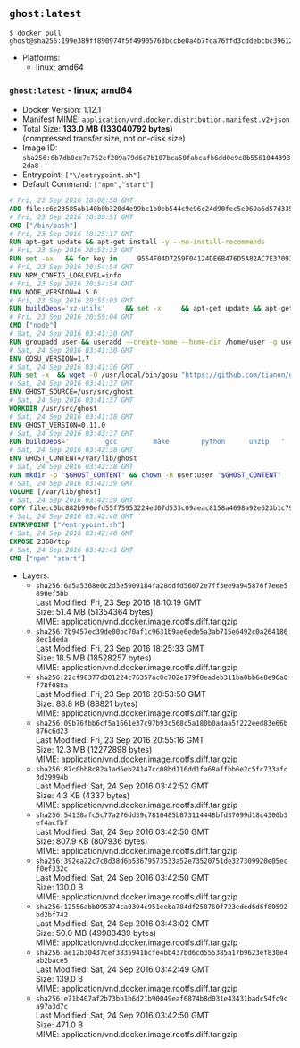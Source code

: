 ## `ghost:latest`

```console
$ docker pull ghost@sha256:199e389ff890974f5f49905763bccbe0a4b7fda76ffd3cddebcbc3961228b8fa
```

-	Platforms:
	-	linux; amd64

### `ghost:latest` - linux; amd64

-	Docker Version: 1.12.1
-	Manifest MIME: `application/vnd.docker.distribution.manifest.v2+json`
-	Total Size: **133.0 MB (133040792 bytes)**  
	(compressed transfer size, not on-disk size)
-	Image ID: `sha256:6b7db0ce7e752ef209a79d6c7b107bca50fabcafb6dd0e9c8b55610443982da8`
-	Entrypoint: `["\/entrypoint.sh"]`
-	Default Command: `["npm","start"]`

```dockerfile
# Fri, 23 Sep 2016 18:08:50 GMT
ADD file:c6c23585ab140b0b320d4e99bc1b0eb544c9e96c24d90fec5e069a6d57d335ca in / 
# Fri, 23 Sep 2016 18:08:51 GMT
CMD ["/bin/bash"]
# Fri, 23 Sep 2016 18:25:17 GMT
RUN apt-get update && apt-get install -y --no-install-recommends 		ca-certificates 		curl 		wget 	&& rm -rf /var/lib/apt/lists/*
# Fri, 23 Sep 2016 20:53:33 GMT
RUN set -ex   && for key in     9554F04D7259F04124DE6B476D5A82AC7E37093B     94AE36675C464D64BAFA68DD7434390BDBE9B9C5     0034A06D9D9B0064CE8ADF6BF1747F4AD2306D93     FD3A5288F042B6850C66B31F09FE44734EB7990E     71DCFD284A79C3B38668286BC97EC7A07EDE3FC1     DD8F2338BAE7501E3DD5AC78C273792F7D83545D     B9AE9905FFD7803F25714661B63B535A4C206CA9     C4F0DFFF4E8C1A8236409D08E73BC641CC11F4C8   ; do     gpg --keyserver ha.pool.sks-keyservers.net --recv-keys "$key";   done
# Fri, 23 Sep 2016 20:54:54 GMT
ENV NPM_CONFIG_LOGLEVEL=info
# Fri, 23 Sep 2016 20:54:54 GMT
ENV NODE_VERSION=4.5.0
# Fri, 23 Sep 2016 20:55:03 GMT
RUN buildDeps='xz-utils'     && set -x     && apt-get update && apt-get install -y $buildDeps --no-install-recommends     && rm -rf /var/lib/apt/lists/*     && curl -SLO "https://nodejs.org/dist/v$NODE_VERSION/node-v$NODE_VERSION-linux-x64.tar.xz"     && curl -SLO "https://nodejs.org/dist/v$NODE_VERSION/SHASUMS256.txt.asc"     && gpg --batch --decrypt --output SHASUMS256.txt SHASUMS256.txt.asc     && grep " node-v$NODE_VERSION-linux-x64.tar.xz\$" SHASUMS256.txt | sha256sum -c -     && tar -xJf "node-v$NODE_VERSION-linux-x64.tar.xz" -C /usr/local --strip-components=1     && rm "node-v$NODE_VERSION-linux-x64.tar.xz" SHASUMS256.txt.asc SHASUMS256.txt     && apt-get purge -y --auto-remove $buildDeps     && ln -s /usr/local/bin/node /usr/local/bin/nodejs
# Fri, 23 Sep 2016 20:55:04 GMT
CMD ["node"]
# Sat, 24 Sep 2016 03:41:30 GMT
RUN groupadd user && useradd --create-home --home-dir /home/user -g user user
# Sat, 24 Sep 2016 03:41:30 GMT
ENV GOSU_VERSION=1.7
# Sat, 24 Sep 2016 03:41:36 GMT
RUN set -x 	&& wget -O /usr/local/bin/gosu "https://github.com/tianon/gosu/releases/download/$GOSU_VERSION/gosu-$(dpkg --print-architecture)" 	&& wget -O /usr/local/bin/gosu.asc "https://github.com/tianon/gosu/releases/download/$GOSU_VERSION/gosu-$(dpkg --print-architecture).asc" 	&& export GNUPGHOME="$(mktemp -d)" 	&& gpg --keyserver ha.pool.sks-keyservers.net --recv-keys B42F6819007F00F88E364FD4036A9C25BF357DD4 	&& gpg --batch --verify /usr/local/bin/gosu.asc /usr/local/bin/gosu 	&& rm -r "$GNUPGHOME" /usr/local/bin/gosu.asc 	&& chmod +x /usr/local/bin/gosu 	&& gosu nobody true
# Sat, 24 Sep 2016 03:41:37 GMT
ENV GHOST_SOURCE=/usr/src/ghost
# Sat, 24 Sep 2016 03:41:37 GMT
WORKDIR /usr/src/ghost
# Sat, 24 Sep 2016 03:41:38 GMT
ENV GHOST_VERSION=0.11.0
# Sat, 24 Sep 2016 03:42:37 GMT
RUN buildDeps=' 		gcc 		make 		python 		unzip 	' 	&& set -x 	&& apt-get update && apt-get install -y $buildDeps --no-install-recommends && rm -rf /var/lib/apt/lists/* 	&& wget -O ghost.zip "https://ghost.org/archives/ghost-${GHOST_VERSION}.zip" 	&& unzip ghost.zip 	&& npm install --production 	&& apt-get purge -y --auto-remove -o APT::AutoRemove::RecommendsImportant=false -o APT::AutoRemove::SuggestsImportant=false $buildDeps 	&& rm ghost.zip 	&& npm cache clean 	&& rm -rf /tmp/npm*
# Sat, 24 Sep 2016 03:42:38 GMT
ENV GHOST_CONTENT=/var/lib/ghost
# Sat, 24 Sep 2016 03:42:38 GMT
RUN mkdir -p "$GHOST_CONTENT" && chown -R user:user "$GHOST_CONTENT"
# Sat, 24 Sep 2016 03:42:39 GMT
VOLUME [/var/lib/ghost]
# Sat, 24 Sep 2016 03:42:39 GMT
COPY file:c0bc882b990efd55f75953224ed07d533c09aeac8158a4698a92e623b1c79ce9 in /entrypoint.sh 
# Sat, 24 Sep 2016 03:42:40 GMT
ENTRYPOINT ["/entrypoint.sh"]
# Sat, 24 Sep 2016 03:42:40 GMT
EXPOSE 2368/tcp
# Sat, 24 Sep 2016 03:42:41 GMT
CMD ["npm" "start"]
```

-	Layers:
	-	`sha256:6a5a5368e0c2d3e5909184fa28ddfd56072e7ff3ee9a945876f7eee5896ef5bb`  
		Last Modified: Fri, 23 Sep 2016 18:10:19 GMT  
		Size: 51.4 MB (51354364 bytes)  
		MIME: application/vnd.docker.image.rootfs.diff.tar.gzip
	-	`sha256:7b9457ec39de00bc70af1c9631b9ae6ede5a3ab715e6492c0a2641868ec1deda`  
		Last Modified: Fri, 23 Sep 2016 18:25:33 GMT  
		Size: 18.5 MB (18528257 bytes)  
		MIME: application/vnd.docker.image.rootfs.diff.tar.gzip
	-	`sha256:22cf98377d301224c76357ac0c702e179f8eadeb311ba0bb6e8e96a0f78f088a`  
		Last Modified: Fri, 23 Sep 2016 20:53:50 GMT  
		Size: 88.8 KB (88821 bytes)  
		MIME: application/vnd.docker.image.rootfs.diff.tar.gzip
	-	`sha256:09b76fbb6cf5a1661e37c97b93c568c5a180b0adaa5f222eed83e66b876c6d23`  
		Last Modified: Fri, 23 Sep 2016 20:55:16 GMT  
		Size: 12.3 MB (12272898 bytes)  
		MIME: application/vnd.docker.image.rootfs.diff.tar.gzip
	-	`sha256:87c0bb8c82a1ad6eb24147cc08bd116dd1fa68affbb6e2c5fc733afc3d29994b`  
		Last Modified: Sat, 24 Sep 2016 03:42:52 GMT  
		Size: 4.3 KB (4337 bytes)  
		MIME: application/vnd.docker.image.rootfs.diff.tar.gzip
	-	`sha256:54138afc5c77a276dd39c7810485b873114448bfd37099d18c4300b3ef4acfbf`  
		Last Modified: Sat, 24 Sep 2016 03:42:50 GMT  
		Size: 807.9 KB (807936 bytes)  
		MIME: application/vnd.docker.image.rootfs.diff.tar.gzip
	-	`sha256:392ea22c7c8d38d6b53679573533a52e73520751de327309920e05ecf0ef332c`  
		Last Modified: Sat, 24 Sep 2016 03:42:50 GMT  
		Size: 130.0 B  
		MIME: application/vnd.docker.image.rootfs.diff.tar.gzip
	-	`sha256:12556abb095374ca0394c951eeba784df258760f723eded6d6f80592bd2bf742`  
		Last Modified: Sat, 24 Sep 2016 03:43:02 GMT  
		Size: 50.0 MB (49983439 bytes)  
		MIME: application/vnd.docker.image.rootfs.diff.tar.gzip
	-	`sha256:ae12b30437cef3835941bcfe4bb437bd6cd555385a17b9623ef830e4ab2bace5`  
		Last Modified: Sat, 24 Sep 2016 03:42:49 GMT  
		Size: 139.0 B  
		MIME: application/vnd.docker.image.rootfs.diff.tar.gzip
	-	`sha256:e71b407af2b73bb1b6d21b90049eaf6874b8d031e43431badc54fc9ca97a3d7c`  
		Last Modified: Sat, 24 Sep 2016 03:42:50 GMT  
		Size: 471.0 B  
		MIME: application/vnd.docker.image.rootfs.diff.tar.gzip
